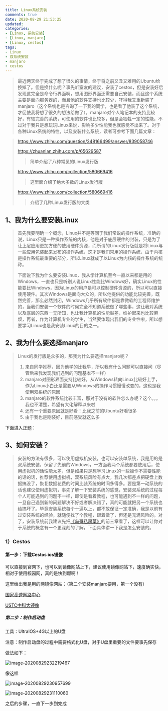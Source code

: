```yaml
---
title: Linux系统安装
comments: true
date: 2020-08-29 21:53:25
updated:
categories: 
- [Linux, 系统安装]
- [Linux, manjaro]
- [Linux, cestos]
tags:
- Linux
- 双系统安装
- manjaro
- cestos
---
```


> 最近两天终于完成了想了很久的事情，终于将之前又丑又难用的Ubuntu给换掉了。但是换什么呢？事先听室友的建议，安装了cestos，但是安装好后发现这完全是命令行界面啊，想用图形界面还需要自己安装，而且这个系统主要是面向服务器的，而且他的软件支持也比较少，吓得我又重新装了manjaro（这个系统也是咨询了一下我的同学，也是看了他装了这个系统，才促使我将想了很久的想法给做了），manjaro对个人笔记本的支持比较好，有较完善的系统，可使用的软件也比较多，但是会牺牲一定的性能，不过对于我只是想玩玩Linux来说，影响多少性能我也就感觉不出来了。对于各种Linux系统的特性，以及安装什么系统，读者可参考下面几篇文章：
<!-- more -->
>
> https://www.zhihu.com/question/348166499/answer/839058746
>
> https://zhuanlan.zhihu.com/p/65629587
>
> > 简单介绍了八种常见的Linux发行版
>
> https://www.zhihu.com/collection/580669416
>
> > 这里面介绍了绝大多数的Linux发行版
>
> https://www.zhihu.com/collection/580669416
>
> > 介绍了几种Linux发行版的大类

## 1、我为什么要安装Linux

> 首先我要明确一个概念，Linux并不是等同于我们常说的操作系统，准确的说，Linux只是一种操作系统的内核，他是对于底层硬件的封装，只是为了让上层应用更加方便的使用硬件资源，而所谓的Linux发行版就是将Linux与一些应用包装起来发布的操作系统，这才是我们常用的操作系统，由于内核是操作系统最重要的部分，所以Linux就成了以Linux为内核的操作系统的统称。
>
> 下面说下我为什么要安装Linux，我从学计算机至今一直以来都是用的Windows，一直也只是听别人说Linux性能比Windows好，确实Linux的性能要比Windows，因为Linux的用户是可以控制硬件资源的，所以可以直接使用硬件。其次Windows是面向大众的，所以他提供的功能比较完善，既然完善，那么必然封闭，Windows几乎所有软件都是靠微软的工程师维护的，当我们安装一个软件的时候完全不知道系统做了哪些事，这让我对系统以及底层的东西一无所知，也让我计算机的性能越差，维护起来也比较麻烦，再者，作为计算机专业的学生，当然要体现出我们的专业性啦，所以想要学习Linux也是我安装Linux的目的之一。

## 2、我为什么要选择manjaro

> Linux的发行版是众多的，那我为什么要选择manjaro呢？
>
> 1. 来自同学推荐，因为他学的比我早，所以我有什么问题可以直接问（尽管后来我发现我们遇到的问题基本不一样）
> 2. manjaro对图形界面支持比较好，从Windows转向Linux比较好上手，作为Linux小白还是需要从Windows的操作习惯慢慢改变的，这也是我使用双系统的原因
> 3. manjaro的软件系统比较丰富，那对于没有的软件怎么办呢？这个。。。我也不清楚，希望有大佬解释以来啦
> 4. 还有一个重要原因就是好看！比我之前的Ubuntu好看很多
> 5. 由于我也是刚装好，目前感受就这么多

下面进入正题：

## 3、如何安装？

> 安装的方法有很多，可以使用虚拟机安装，也可以安装单系统，我是用的是双系统安装，保留了先前的Windows，一方面我两个系统都要使用后，使用虚拟机的话性能太差，但是如果只是想学习Linux的一些操作不需要性能的话的话，推荐使用虚拟机，双系统风险有点大，我几次都差点把硬盘上数据搞没了，恢复数据花费的时间比装系统的时间多得多。要是第一动系统的话也建议使用虚拟机，事先了解一下安装系统的感觉，安装双系统的过程每个人可能遇到的问题不一样，即使是看着教程，也可能遇到不一样的问题，一旦自己遇到新的问题解决不好或者解决错了，真的可能就把另一个系统也给搞坏了。毕竟安装系统每个十遍以上，都不敢保证一定准确，我是以前有过安装系统的经验，就随便找了个教程，跟着做了，但还是充满风险的。对了，安装系统前我建议先把[《鸟哥私房菜》](http://linux.vbird.org/)的前三章看了，这样可以让你对于系统的概念有一个更深刻的了解，下面具体讲一下我是怎么安装的。

### 1）Cestos

#### 第一步：下载Cestos ios镜像

可以直接到官网下，也可以到镜像网站上下，建议使用镜像网站下，速度确实快，相对于使用校园网，真的是快到爆啊！

这里给出我是用的两镜像网站：（第二个安装manjaro要用，第一个没有）

[国家高速网路中心](http://ftp.twaren.net/Linux/CentOS/8/isos/x86_64/)

[USTC中科大镜像](https://mirrors.ustc.edu.cn/manjaro-cd/)

##### 第二步：制作启动盘

工具：UltraIOS+4G以上的U盘

注意：制作启动盘的过程中需要格式化U盘，对于U盘里重要的文件要事先保存

做法如下：

![image-20200829232219467](image-20200829232219467.png)

像这样

![image-20200829230957699](image-20200829230957699.png)

![image-20200829231110060](image-20200829231110060.png)

之后的步骤，一直下一步到完成